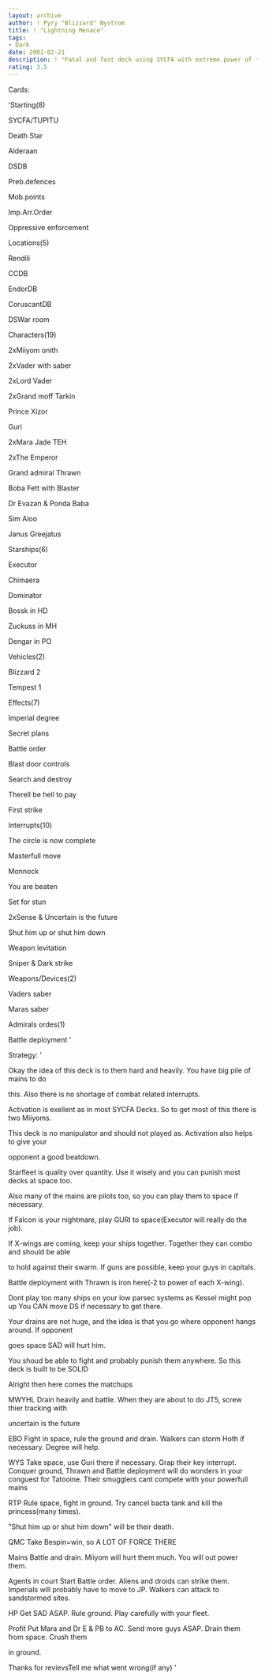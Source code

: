 ```yaml
---
layout: archive
author: ! Pyry "Blizzard" Nystrom
title: ! "Lightning Menace"
tags:
- Dark
date: 2001-02-21
description: ! "Fatal and fast deck using SYCFA with extreme power of the darkside."
rating: 3.5
---
```

Cards: 

'Starting(8)

SYCFA/TUPITU

Death Star

Alderaan

DSDB

Preb.defences

Mob.points

Imp.Arr.Order

Oppressive enforcement


Locations(5)

Rendili

CCDB

EndorDB

CoruscantDB

DSWar room


Characters(19)

2xMiiyom onith

2xVader with saber

2xLord Vader

2xGrand moff Tarkin

Prince Xizor

Guri

2xMara Jade TEH

2xThe Emperor

Grand admiral Thrawn

Boba Fett with Blaster

Dr Evazan & Ponda Baba

Sim Aloo

Janus Greejatus


Starships(6)

Executor

Chimaera

Dominator

Bossk in HD

Zuckuss in MH

Dengar in PO


Vehicles(2)

Blizzard 2

Tempest 1


Effects(7)

Imperial degree

Secret plans

Battle order

Blast door controls

Search and destroy

Therell be hell to pay

First strike


Interrupts(10)

The circle is now complete

Masterfull move

Monnock

You are beaten

Set for stun

2xSense & Uncertain is the future

Shut him up or shut him down

Weapon levitation

Sniper & Dark strike


Weapons/Devices(2)

Vaders saber

Maras saber


Admirals ordes(1)

Battle deployment '

Strategy: '

Okay the idea of this deck is to them hard and heavily. You have big pile of mains to do

this. Also there is no shortage of combat related interrupts.


Activation is exellent as in most SYCFA Decks. So to get most of this there is two Miiyoms.

This deck is no manipulator and should not played as. Activation also helps to give your

opponent a good beatdown.


Starfleet is quality over quantity. Use it wisely and you can punish most decks at space too.

Also many of the mains are pilots too, so you can play them to space if necessary.

If Falcon is your nightmare, play GURI to space(Executor will really do the job).

If X-wings are coming, keep your ships together. Together they can combo and should be able

to hold against their swarm. If guns are possible, keep your guys in capitals. 

Battle deployment with Thrawn is iron here(-2 to power of each X-wing).


Dont play too many ships on your low parsec systems as Kessel might pop up You CAN move DS if necessary to get there.


Your drains are not huge, and the idea is that you go where opponent hangs around. If opponent

goes space SAD will hurt him.


You shoud be able to fight and probably punish them anywhere. So this deck is built to be SOLID


Alright then here comes the matchups


MWYHL Drain heavily and battle. When they are about to do JT5, screw thier tracking with

uncertain is the future


EBO Fight in space, rule the ground and drain. Walkers can storm Hoth if necessary. Degree will help.


WYS Take space, use Guri there if necessary. Grap their key interrupt. Conquer ground, Thrawn and Battle deployment will do wonders in your conguest for Tatooine. Their smugglers cant compete with your powerfull mains


RTP Rule space, fight in ground. Try cancel bacta tank and kill the princess(many times).

"Shut him up or shut him down" will be their death.


QMC Take Bespin=win, so A LOT OF FORCE THERE


Mains Battle and drain. Miiyom will hurt them much. You will out power them.


Agents in court Start Battle order. Aliens and droids can strike them. Imperials will probably have to move to JP. Walkers can attack to sandstormed sites.


HP Get SAD ASAP. Rule ground. Play carefully with your fleet.


Profit Put Mara and Dr E & PB to AC. Send more guys ASAP. Drain them from space. Crush them

in ground.


Thanks for revievsTell me what went wrong(if any) '